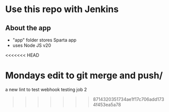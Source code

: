 # Use this repo with Jenkins

## About the app
- "app" folder stores Sparta app
- uses Node JS v20

<<<<<<< HEAD

Mondays edit to git merge and push/
=======
a new lint to test webhook 
testing job 2
>>>>>>> 8714320351734ae1f17c706add1734f453ea5a78

